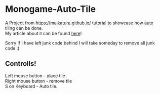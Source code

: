 # Monogame-Auto-Tile
A Project from https://maikatura.github.io/ tutorial to showcase how auto tiling can be done.<br>
My article about it can be found <a href="https://maikatura.github.io/Auto-Tile/">here</a>!

Sorry if I have left junk code behind I will take someday to remove all junk code :)

## Controlls!
Left mouse button  - place tile<br>
Right mouse button - remove tile<br>
S on Keyboard - Auto tile.<br>
